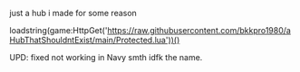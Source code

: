 just a hub i made for some reason

loadstring(game:HttpGet('https://raw.githubusercontent.com/bkkpro1980/aHubThatShouldntExist/main/Protected.lua'))()

UPD: fixed not working in Navy smth idfk the name.
